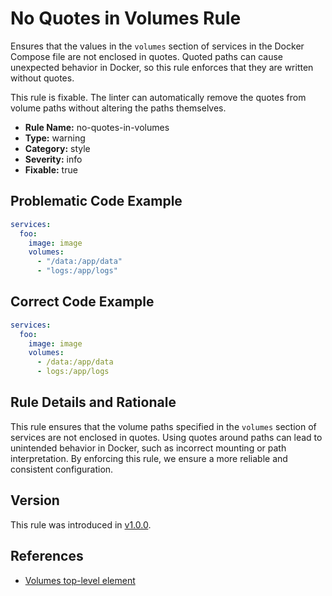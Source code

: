 # No Quotes in Volumes Rule

Ensures that the values in the `volumes` section of services in the Docker Compose file are not enclosed in quotes.
Quoted paths can cause unexpected behavior in Docker, so this rule enforces that they are written without quotes.

This rule is fixable. The linter can automatically remove the quotes from volume paths without altering the paths
themselves.

- **Rule Name:** no-quotes-in-volumes
- **Type:** warning
- **Category:** style
- **Severity:** info
- **Fixable:** true

## Problematic Code Example

```yaml
services:
  foo:
    image: image
    volumes:
      - "/data:/app/data"
      - "logs:/app/logs"
```

## Correct Code Example

```yaml
services:
  foo:
    image: image
    volumes:
      - /data:/app/data
      - logs:/app/logs
```

## Rule Details and Rationale

This rule ensures that the volume paths specified in the `volumes` section of services are not enclosed in quotes. Using
quotes around paths can lead to unintended behavior in Docker, such as incorrect mounting or path interpretation. By
enforcing this rule, we ensure a more reliable and consistent configuration.

## Version

This rule was introduced in [v1.0.0](https://github.com/zavoloklom/docker-compose-linter/releases).

## References

- [Volumes top-level element](https://docs.docker.com/reference/compose-file/volumes/)
